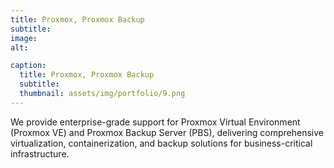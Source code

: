 ```yaml
---
title: Proxmox, Proxmox Backup
subtitle: 
image: 
alt: 

caption:
  title: Proxmox, Proxmox Backup
  subtitle: 
  thumbnail: assets/img/portfolio/9.png
---
```

We provide enterprise-grade support for Proxmox Virtual Environment (Proxmox VE) and Proxmox Backup Server (PBS), delivering comprehensive virtualization, containerization, and backup solutions for business-critical infrastructure.

